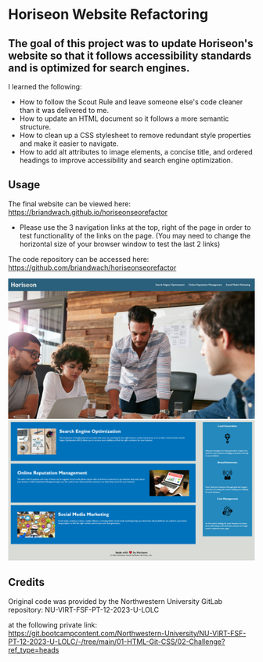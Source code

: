 # Horiseon Website Refactoring

## The goal of this project was to update Horiseon's website so that it follows accessibility standards and is optimized for search engines.  

I learned the following:
- How to follow the Scout Rule and leave someone else's code cleaner than it was delivered to me.
- How to update an HTML document so it follows a more semantic structure. 
- How to clean up a CSS stylesheet to remove redundant style properties and make it easier to navigate.
- How to add alt attributes to image elements, a concise title, and ordered headings to improve accessibility and search engine optimization.

## Usage

The final website can be viewed here:
https://briandwach.github.io/horiseonseorefactor

- Please use the 3 navigation links at the top, right of the page in order to test functionality of the links on the page.  (You may need to change the horizontal size of your browser window to test the last 2 links)

The code repository can be accessed here:
https://github.com/briandwach/horiseonseorefactor


![Final page top](./assets/images/finalpagetop.png)
![Final page bottom](./assets/images/finalpagebottom.png)


## Credits
Original code was provided by the Northwestern University GitLab repository: NU-VIRT-FSF-PT-12-2023-U-LOLC

at the following private link:
https://git.bootcampcontent.com/Northwestern-University/NU-VIRT-FSF-PT-12-2023-U-LOLC/-/tree/main/01-HTML-Git-CSS/02-Challenge?ref_type=heads